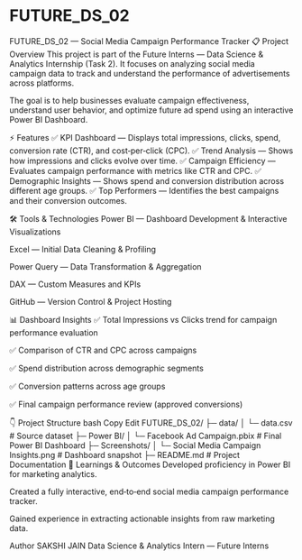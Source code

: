 # FUTURE_DS_02
FUTURE_DS_02 — Social Media Campaign Performance Tracker
📋 Project Overview
This project is part of the Future Interns — Data Science & Analytics Internship (Task 2). It focuses on analyzing social media campaign data to track and understand the performance of advertisements across platforms.

The goal is to help businesses evaluate campaign effectiveness, understand user behavior, and optimize future ad spend using an interactive Power BI Dashboard.

⚡️ Features
✅ KPI Dashboard — Displays total impressions, clicks, spend, conversion rate (CTR), and cost‑per‑click (CPC).
✅ Trend Analysis — Shows how impressions and clicks evolve over time.
✅ Campaign Efficiency — Evaluates campaign performance with metrics like CTR and CPC.
✅ Demographic Insights — Shows spend and conversion distribution across different age groups.
✅ Top Performers — Identifies the best campaigns and their conversion outcomes.

🛠️ Tools & Technologies
Power BI — Dashboard Development & Interactive Visualizations

Excel — Initial Data Cleaning & Profiling

Power Query — Data Transformation & Aggregation

DAX — Custom Measures and KPIs

GitHub — Version Control & Project Hosting

📊 Dashboard Insights
✅ Total Impressions vs Clicks trend for campaign performance evaluation

✅ Comparison of CTR and CPC across campaigns

✅ Spend distribution across demographic segments

✅ Conversion patterns across age groups

✅ Final campaign performance review (approved conversions)

👇 Project Structure
bash
Copy
Edit
FUTURE_DS_02/
├─ data/
│  └─ data.csv                      # Source dataset
├─ Power BI/
│  └─ Facebook Ad Campaign.pbix    # Final Power BI Dashboard
├─ Screenshots/
│  └─ Social Media Campaign Insights.png           # Dashboard snapshot
├─ README.md                        # Project Documentation
🚀 Learnings & Outcomes
Developed proficiency in Power BI for marketing analytics.

Created a fully interactive, end‑to‑end social media campaign performance tracker.

Gained experience in extracting actionable insights from raw marketing data.

 Author
SAKSHI JAIN
Data Science & Analytics Intern — Future Interns
